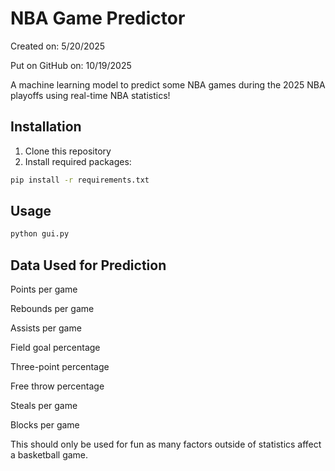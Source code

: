 # NBA Game Predictor

Created on: 5/20/2025

Put on GitHub on: 10/19/2025

A machine learning model to predict some NBA games during the 2025 NBA playoffs using real-time NBA statistics!

## Installation

1. Clone this repository
2. Install required packages:
```bash
pip install -r requirements.txt
```

## Usage
```bash
python gui.py
```

## Data Used for Prediction
Points per game

Rebounds per game

Assists per game

Field goal percentage

Three-point percentage

Free throw percentage

Steals per game

Blocks per game

This should only be used for fun as many factors outside of statistics affect a basketball game.
